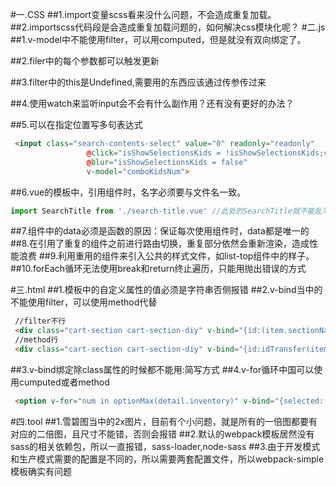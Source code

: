 #一.CSS
##1.import变量scss看来没什么问题，不会造成重复加载。
##2.importscss代码段是会造成重复加载问题的，如何解决css模块化呢？
#二.js
##1.v-model中不能使用filter，可以用computed，但是就没有双向绑定了。

##2.filer中的每个参数都可以触发更新

##3.filter中的this是Undefined,需要用的东西应该通过传参传过来

##4.使用watch来监听input会不会有什么副作用？还有没有更好的办法？

##5.可以在指定位置写多句表达式
```html
 <input class="search-contents-select" value="0" readonly="readonly"
                 @click="isShowSelectionsKids = !isShowSelectionsKids;currentCompleteIndex = 1;"
                 @blur="isShowSelectionsKids = false"
                 v-model="comboKidsNum">
```
##6.vue的模板中，引用组件时，名字必须要与文件名一致。
```js
import SearchTitle from './search-title.vue' //此处的SearchTitle就不能乱写，必须是这个名字
```
##7.组件中的data必须是函数的原因：保证每次使用组件时，data都是唯一的
##8.在引用了重复的组件之前进行路由切换，重复部分依然会重新渲染，造成性能浪费
##9.利用重用的组件来引入公共的样式文件，如list-top组件中的样子。
##10.forEach循环无法使用break和return终止遍历，只能用抛出错误的方式

#三.html
##1.模板中的自定义属性的值必须是字符串否侧报错
##2.v-bind当中的不能使用filter，可以使用method代替
```html
 //filter不行
 <div class="cart-section cart-section-diy" v-bind="{id:(item.sectionName|idTransfer)}" v-for="item in cartInfo">
 //method行
 <div class="cart-section cart-section-diy" v-bind="{id:idTransfer(item.sectionName)}" v-for="item in cartInfo">
```
##3.v-bind绑定除class属性的时候都不能用:简写方式
##4.v-for循环中国可以使用cumputed或者method
```html
 <option v-for="num in optionMax(detail.inventory)" v-bind="{selected:(num === detail.hotelNum)}">{{num}}</option>
```


#四.tool
##1.雪碧图当中的2x图片，目前有个小问题，就是所有的一倍图都要有对应的二倍图，且尺寸不能错，否则会报错
##2.默认的webpack模板居然没有sass的相关依赖包，所以一直报错，sass-loader,node-sass
##3.由于开发模式和生产模式需要的配置是不同的，所以需要两套配置文件，所以webpack-simple模板确实有问题
